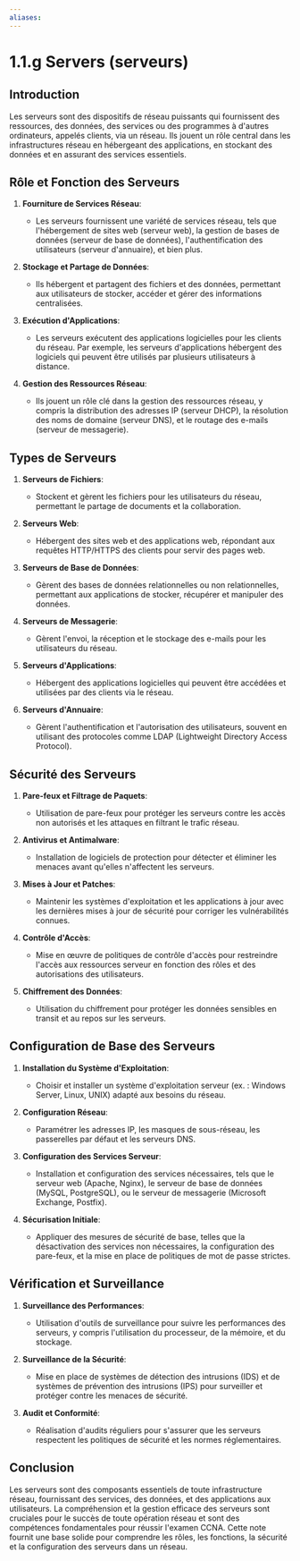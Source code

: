 ```yaml
---
aliases:
---
```


# 1.1.g Servers (serveurs)

## Introduction
Les serveurs sont des dispositifs de réseau puissants qui fournissent des ressources, des données, des services ou des programmes à d'autres ordinateurs, appelés clients, via un réseau. Ils jouent un rôle central dans les infrastructures réseau en hébergeant des applications, en stockant des données et en assurant des services essentiels.

## Rôle et Fonction des Serveurs

1. **Fourniture de Services Réseau**:
   - Les serveurs fournissent une variété de services réseau, tels que l'hébergement de sites web (serveur web), la gestion de bases de données (serveur de base de données), l'authentification des utilisateurs (serveur d'annuaire), et bien plus.

2. **Stockage et Partage de Données**:
   - Ils hébergent et partagent des fichiers et des données, permettant aux utilisateurs de stocker, accéder et gérer des informations centralisées.

3. **Exécution d'Applications**:
   - Les serveurs exécutent des applications logicielles pour les clients du réseau. Par exemple, les serveurs d'applications hébergent des logiciels qui peuvent être utilisés par plusieurs utilisateurs à distance.

4. **Gestion des Ressources Réseau**:
   - Ils jouent un rôle clé dans la gestion des ressources réseau, y compris la distribution des adresses IP (serveur DHCP), la résolution des noms de domaine (serveur DNS), et le routage des e-mails (serveur de messagerie).

## Types de Serveurs

1. **Serveurs de Fichiers**:
   - Stockent et gèrent les fichiers pour les utilisateurs du réseau, permettant le partage de documents et la collaboration.

2. **Serveurs Web**:
   - Hébergent des sites web et des applications web, répondant aux requêtes HTTP/HTTPS des clients pour servir des pages web.

3. **Serveurs de Base de Données**:
   - Gèrent des bases de données relationnelles ou non relationnelles, permettant aux applications de stocker, récupérer et manipuler des données.

4. **Serveurs de Messagerie**:
   - Gèrent l'envoi, la réception et le stockage des e-mails pour les utilisateurs du réseau.

5. **Serveurs d'Applications**:
   - Hébergent des applications logicielles qui peuvent être accédées et utilisées par des clients via le réseau.

6. **Serveurs d'Annuaire**:
   - Gèrent l'authentification et l'autorisation des utilisateurs, souvent en utilisant des protocoles comme LDAP (Lightweight Directory Access Protocol).

## Sécurité des Serveurs

1. **Pare-feux et Filtrage de Paquets**:
   - Utilisation de pare-feux pour protéger les serveurs contre les accès non autorisés et les attaques en filtrant le trafic réseau.

2. **Antivirus et Antimalware**:
   - Installation de logiciels de protection pour détecter et éliminer les menaces avant qu'elles n'affectent les serveurs.

3. **Mises à Jour et Patches**:
   - Maintenir les systèmes d'exploitation et les applications à jour avec les dernières mises à jour de sécurité pour corriger les vulnérabilités connues.

4. **Contrôle d'Accès**:
   - Mise en œuvre de politiques de contrôle d'accès pour restreindre l'accès aux ressources serveur en fonction des rôles et des autorisations des utilisateurs.

5. **Chiffrement des Données**:
   - Utilisation du chiffrement pour protéger les données sensibles en transit et au repos sur les serveurs.

## Configuration de Base des Serveurs

1. **Installation du Système d'Exploitation**:
   - Choisir et installer un système d'exploitation serveur (ex. : Windows Server, Linux, UNIX) adapté aux besoins du réseau.

2. **Configuration Réseau**:
   - Paramétrer les adresses IP, les masques de sous-réseau, les passerelles par défaut et les serveurs DNS.

3. **Configuration des Services Serveur**:
   - Installation et configuration des services nécessaires, tels que le serveur web (Apache, Nginx), le serveur de base de données (MySQL, PostgreSQL), ou le serveur de messagerie (Microsoft Exchange, Postfix).

4. **Sécurisation Initiale**:
   - Appliquer des mesures de sécurité de base, telles que la désactivation des services non nécessaires, la configuration des pare-feux, et la mise en place de politiques de mot de passe strictes.

## Vérification et Surveillance

1. **Surveillance des Performances**:
   - Utilisation d'outils de surveillance pour suivre les performances des serveurs, y compris l'utilisation du processeur, de la mémoire, et du stockage.

2. **Surveillance de la Sécurité**:
   - Mise en place de systèmes de détection des intrusions (IDS) et de systèmes de prévention des intrusions (IPS) pour surveiller et protéger contre les menaces de sécurité.

3. **Audit et Conformité**:
   - Réalisation d'audits réguliers pour s'assurer que les serveurs respectent les politiques de sécurité et les normes réglementaires.

## Conclusion

Les serveurs sont des composants essentiels de toute infrastructure réseau, fournissant des services, des données, et des applications aux utilisateurs. La compréhension et la gestion efficace des serveurs sont cruciales pour le succès de toute opération réseau et sont des compétences fondamentales pour réussir l'examen CCNA. Cette note fournit une base solide pour comprendre les rôles, les fonctions, la sécurité et la configuration des serveurs dans un réseau.